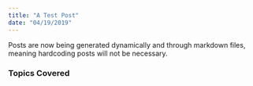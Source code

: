 ```yaml
---
title: "A Test Post"
date: "04/19/2019"
---
```


Posts are now being generated dynamically and through markdown files, meaning hardcoding posts will not be necessary.

### Topics Covered
